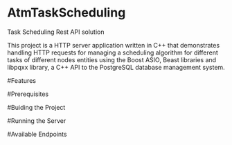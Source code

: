 # AtmTaskScheduling
Task Scheduling Rest API solution

This project is a HTTP server application written in C++ that demonstrates handling HTTP requests for managing a scheduling algorithm for different tasks of different nodes entities using the Boost ASIO, Beast libraries and libpqxx library, a C++ API to the PostgreSQL database management system.

#Features

#Prerequisites


#Buiding the Project

#Running the Server

#Available Endpoints
